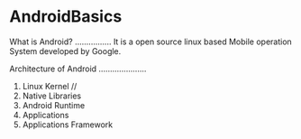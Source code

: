 # AndroidBasics
What is Android?
................
It is a open source linux based Mobile operation System developed by Google.

Architecture of Android
.....................
1. Linux Kernel //
2. Native Libraries
3. Android Runtime
4. Applications
5. Applications Framework
